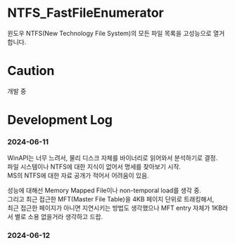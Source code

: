 # NTFS_FastFileEnumerator
윈도우 NTFS(New Technology File System)의 모든 파일 목록을 고성능으로 열거합니다.

# Caution
개발 중

# Development Log
### 2024-06-11  
WinAPI는 너무 느려서, 물리 디스크 자체를 바이너리로 읽어와서 분석하기로 결정.  
파일 시스템이나 NTFS에 대한 지식이 없어서 명세를 찾아보기 시작.  
MS의 NTFS에 대한 자료 공개가 적어서 어려움이 있음.  

성능에 대해선 Memory Mapped File이나 non-temporal load를 생각 중.  
그리고 최근 접근한 MFT(Master File Table)을 4KB 페이지 단위로 트래킹해서,  
최근 접근한 페이지가 아니면 지연시키는 방법도 생각했으나 MFT entry 자체가 1KB라서 별로 소용 없을거라 생각하고 드랍.  

### 2024-06-12  
